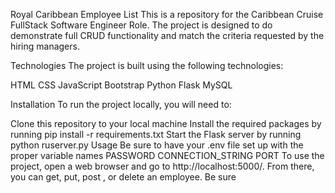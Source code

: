 Royal Caribbean Employee List
This is a repository for the Caribbean Cruise FullStack Software Engineer Role. The project is designed to do demonstrate full CRUD functionality and match the criteria requested by the hiring managers.

Technologies
The project is built using the following technologies:

HTML
CSS
JavaScript
Bootstrap
Python
Flask
MySQL

Installation
To run the project locally, you will need to:

Clone this repository to your local machine
Install the required packages by running pip install -r requirements.txt
Start the Flask server by running python ruserver.py
Usage
Be sure to have your .env file set up with the proper variable names
PASSWORD 
CONNECTION_STRING
PORT
To use the project, open a web browser and go to http://localhost:5000/. From there, you can get, put, post , or delete an employee. Be sure
